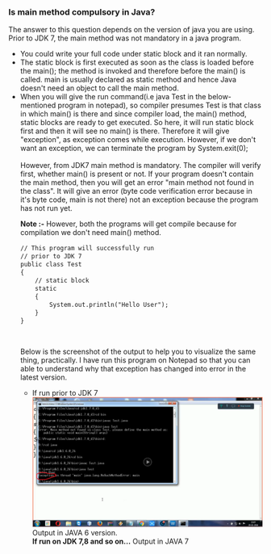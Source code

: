 ### Is main method compulsory in Java?

The answer to this question depends on the version of java you are using. Prior to JDK 7, the main method was not mandatory in a java program.<br>

<ul>
<li>You could write your full code under static block and it ran normally.</li>
<li>The static block is first executed as soon as the class is loaded before the main(); the method is invoked and therefore before the main() is called. main is usually declared as static method and hence Java doesn't need an object to call the main method.</li>
<li>When you will give the run command(i.e java Test in the below-mentioned program in notepad), so compiler presumes Test is that class in which main() is there and since compiler load, the main() method, static blocks are ready to get executed. So here, it will run static block first and then it will see no main() is there. Therefore it will give "exception", as exception comes while execution. However, if we don't want an exception, we can terminate the program by System.exit(0);</li>
<br>
However, from JDK7 main method is mandatory. The compiler will verify first, whether main() is present or not. If your program doesn't contain the main method, then you will get an error "main method not found in the class". It will give an error (byte code verification error because in it's byte code, main is not there) not an exception because the program has not run yet.
<br>

<b>Note :-</b> However, both the programs will get compile because for compilation we don't need main() method.

```
// This program will successfully run
// prior to JDK 7
public class Test
{
    // static block
    static
    {
        System.out.println("Hello User");
    }
}

```

<br>

Below is the screenshot of the output to help you to visualize the same thing, practically. I have run this program on Notepad so that you can able to understand why that exception has changed into error in the latest version.<br>

<ul>
<li>If run prior to JDK 7</li>
<img src = "./Screenshot-46-5.1.png">
<br>
<output>Output in JAVA 6 version. </output>
<br>
<b>If run on JDK 7,8 and so on...</b>
<output>Output in JAVA 7</output>
